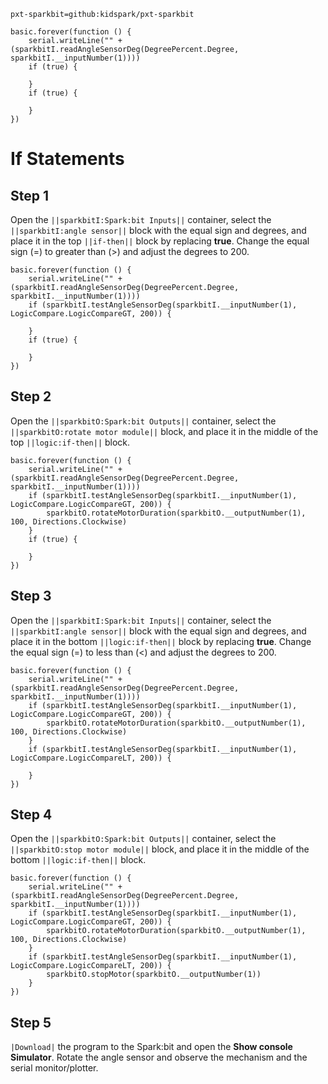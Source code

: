 ```package
pxt-sparkbit=github:kidspark/pxt-sparkbit
```

```template
basic.forever(function () {
    serial.writeLine("" + (sparkbitI.readAngleSensorDeg(DegreePercent.Degree, sparkbitI.__inputNumber(1))))
    if (true) {
    	
    }
    if (true) {
    	
    }
})
```

# If Statements

## Step 1

Open the ``||sparkbitI:Spark:bit Inputs||`` container, select the ``||sparkbitI:angle sensor||`` block with the equal sign and degrees, and place it in the top ``||if-then||`` block by replacing **true**. Change the equal sign (=) to greater than (>) and adjust the degrees to 200.

``` blocks
basic.forever(function () {
    serial.writeLine("" + (sparkbitI.readAngleSensorDeg(DegreePercent.Degree, sparkbitI.__inputNumber(1))))
    if (sparkbitI.testAngleSensorDeg(sparkbitI.__inputNumber(1), LogicCompare.LogicCompareGT, 200)) {
    	
    }
    if (true) {
    	
    }
})
```

## Step 2

Open the ``||sparkbitO:Spark:bit Outputs||`` container, select the ``||sparkbitO:rotate motor module||`` block, and place it in the middle of the top ``||logic:if-then||`` block.

```blocks
basic.forever(function () {
    serial.writeLine("" + (sparkbitI.readAngleSensorDeg(DegreePercent.Degree, sparkbitI.__inputNumber(1))))
    if (sparkbitI.testAngleSensorDeg(sparkbitI.__inputNumber(1), LogicCompare.LogicCompareGT, 200)) {
        sparkbitO.rotateMotorDuration(sparkbitO.__outputNumber(1), 100, Directions.Clockwise)
    }
    if (true) {
    	
    }
})
```

## Step 3

Open the ``||sparkbitI:Spark:bit Inputs||`` container, select the ``||sparkbitI:angle sensor||`` block with the equal sign and degrees, and place it in the bottom ``||logic:if-then||`` block by replacing **true**. Change the equal sign (=) to less than (<) and adjust the degrees to 200.

```blocks
basic.forever(function () {
    serial.writeLine("" + (sparkbitI.readAngleSensorDeg(DegreePercent.Degree, sparkbitI.__inputNumber(1))))
    if (sparkbitI.testAngleSensorDeg(sparkbitI.__inputNumber(1), LogicCompare.LogicCompareGT, 200)) {
        sparkbitO.rotateMotorDuration(sparkbitO.__outputNumber(1), 100, Directions.Clockwise)
    }
    if (sparkbitI.testAngleSensorDeg(sparkbitI.__inputNumber(1), LogicCompare.LogicCompareLT, 200)) {
    	
    }
})
```

## Step 4

Open the ``||sparkbitO:Spark:bit Outputs||`` container, select the ``||sparkbitO:stop motor module||`` block, and place it in the middle of the bottom ``||logic:if-then||`` block.

```blocks
basic.forever(function () {
    serial.writeLine("" + (sparkbitI.readAngleSensorDeg(DegreePercent.Degree, sparkbitI.__inputNumber(1))))
    if (sparkbitI.testAngleSensorDeg(sparkbitI.__inputNumber(1), LogicCompare.LogicCompareGT, 200)) {
        sparkbitO.rotateMotorDuration(sparkbitO.__outputNumber(1), 100, Directions.Clockwise)
    }
    if (sparkbitI.testAngleSensorDeg(sparkbitI.__inputNumber(1), LogicCompare.LogicCompareLT, 200)) {
        sparkbitO.stopMotor(sparkbitO.__outputNumber(1))
    }
})
```

## Step 5

``|Download|`` the program to the Spark:bit and open the **Show console Simulator**. Rotate the angle sensor and observe the mechanism and the serial monitor/plotter.
